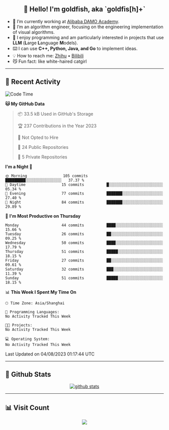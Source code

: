 
<h2 align="center">👋 Hello! I'm goldfish, aka `goldfis[h]+`</h2>

- 📍 I’m currently working at [Alibaba DAMO Academy](https://damo.alibaba.com/).  
- 🌱 I’m an algorithm engineer, focusing on the engineering implementation of visual algorithms.  
- 💬 I enjoy programming and am particularly interested in projects that use **LLM** (**L**arge **L**anguage **M**odels).   
- ⌨️ I can use **C++, Python, Java, and Go** to implement ideas.  
- 💡 How to reach me: [Zhihu](https://www.zhihu.com/people/goldfishh) • [Bilibili](https://space.bilibili.com/11349246)  
- 😼 Fun fact: like white-haired catgirl  

-------

## 🔧 Recent Activity

<!--START_SECTION:waka-->
![Code Time](http://img.shields.io/badge/Code%20Time-13%20hrs%2028%20mins-blue)

**🐱 My GitHub Data** 

> 📦 33.5 kB Used in GitHub's Storage 
 > 
> 🏆 237 Contributions in the Year 2023
 > 
> 🚫 Not Opted to Hire
 > 
> 📜 24 Public Repositories 
 > 
> 🔑 5 Private Repositories 
 > 
**I'm a Night 🦉** 

```text
🌞 Morning                105 commits         █████████░░░░░░░░░░░░░░░░   37.37 % 
🌆 Daytime                15 commits          █░░░░░░░░░░░░░░░░░░░░░░░░   05.34 % 
🌃 Evening                77 commits          ███████░░░░░░░░░░░░░░░░░░   27.40 % 
🌙 Night                  84 commits          ███████░░░░░░░░░░░░░░░░░░   29.89 % 
```
📅 **I'm Most Productive on Thursday** 

```text
Monday                   44 commits          ████░░░░░░░░░░░░░░░░░░░░░   15.66 % 
Tuesday                  26 commits          ██░░░░░░░░░░░░░░░░░░░░░░░   09.25 % 
Wednesday                50 commits          ████░░░░░░░░░░░░░░░░░░░░░   17.79 % 
Thursday                 51 commits          █████░░░░░░░░░░░░░░░░░░░░   18.15 % 
Friday                   27 commits          ██░░░░░░░░░░░░░░░░░░░░░░░   09.61 % 
Saturday                 32 commits          ███░░░░░░░░░░░░░░░░░░░░░░   11.39 % 
Sunday                   51 commits          █████░░░░░░░░░░░░░░░░░░░░   18.15 % 
```


📊 **This Week I Spent My Time On** 

```text
🕑︎ Time Zone: Asia/Shanghai

💬 Programming Languages: 
No Activity Tracked This Week

🐱‍💻 Projects: 
No Activity Tracked This Week

💻 Operating System: 
No Activity Tracked This Week
```


 Last Updated on 04/08/2023 01:17:44 UTC
<!--END_SECTION:waka-->

-------

## 📆 Github Stats

<p align="center">
    <a href="https://github.com/anuraghazra/github-readme-stats">
      <img src="https://github-readme-stats.vercel.app/api?username=goldfishh&show_icons=true&theme=dracula" alt="github stats" />
    </a>
</p>

-------

## 📊 Visit Count

<p align="center">
  <a href="https://count.getloli.com/"><img src="https://count.getloli.com/get/@:goldfishh?theme=rule34"></a>
</p>
